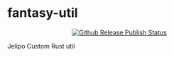 # fantasy-util
<div align="center">
  
[![Github Release Publish Status](https://img.shields.io/github/workflow/status/jelipo/fantasy-util/Rust/release)](https://github.com/jelipo/fantasy-util/actions)

</div>

Jelipo Custom Rust util

